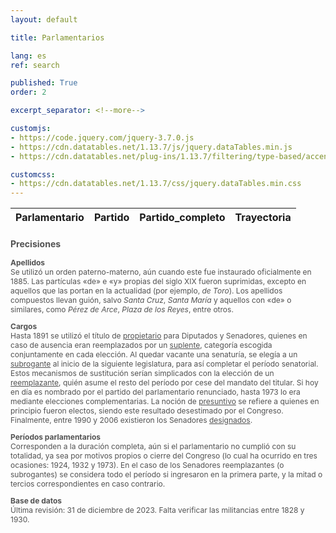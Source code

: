 ```yaml
---
layout: default

title: Parlamentarios

lang: es
ref: search

published: True
order: 2

excerpt_separator: <!--more-->

customjs:
- https://code.jquery.com/jquery-3.7.0.js
- https://cdn.datatables.net/1.13.7/js/jquery.dataTables.min.js
- https://cdn.datatables.net/plug-ins/1.13.7/filtering/type-based/accent-neutralise.js

customcss:
- https://cdn.datatables.net/1.13.7/css/jquery.dataTables.min.css
---
```



<div class="display">
  <table id="example" style="width:100%;">
      <thead>
          <tr>
              <th scope="col">Parlamentario</th>
              <th scope="col">Partido</th>
              <th scope="col">Partido_completo</th>              
              <th scope="col">Trayectoria</th>
          </tr>
      </thead>
  </table>
</div>

<div style="color:#525252; font-size:12px;">
<h3> Precisiones </h3>

<p>
<h4 style="margin:0px"> Apellidos </h4>
Se utilizó un orden paterno-materno, aún cuando este fue instaurado oficialmente en 1885. Las partículas &laquo;de&raquo; e &laquo;y&raquo; propias del siglo XIX fueron suprimidas, excepto en aquellos que las portan en la actualidad (por ejemplo, <i>de Toro</i>). Los apellidos compuestos llevan guión, salvo <i>Santa Cruz</i>, <i>Santa María</i> y aquellos con &laquo;de&raquo; o similares, como <i>Pérez de Arce</i>, <i>Plaza de los Reyes</i>, entre otros. 
</p>

<p>
<h4 style="margin:0px"> Cargos </h4>
Hasta 1891 se utilizó el título de <u>propietario</u> para Diputados y Senadores, quienes en caso de ausencia eran reemplazados por un <u>suplente</u>, categoría escogida conjuntamente en cada elección. Al quedar vacante una senaturía, se elegía a un <u>subrogante</u> al inicio de la siguiente legislatura, para así completar el período senatorial. Estos mecanismos de sustitución serían simplicados con la elección de un <u>reemplazante</u>, quién asume el resto del período por cese del mandato del titular. Si hoy en día es nombrado por el partido del parlamentario renunciado, hasta 1973 lo era mediante elecciones complementarias. La noción de <u>presuntivo</u> se refiere a quienes en principio fueron electos, siendo este resultado desestimado por el Congreso. Finalmente, entre 1990 y 2006 existieron los Senadores <u>designados</u>.
</p>

<p>
<h4 style="margin:0px"> Períodos parlamentarios </h4>
Corresponden a la duración completa, aún si el parlamentario no cumplió con su totalidad, ya sea por motivos propios o cierre del Congreso (lo cual ha ocurrido en tres ocasiones: 1924, 1932 y 1973). En el caso de los Senadores reemplazantes (o subrogantes) se considera todo el período si ingresaron en la primera parte, y la mitad o tercios correspondientes en caso contrario.
</p>

<p>
<h4 style="margin:0px"> Base de datos </h4>
Última revisión: 31 de diciembre de 2023. Falta verificar las militancias entre 1828 y 1930.
</p>
</div>

<!-- fuente: https://live.datatables.net/jorexujo/678/edit -->
<script type="text/javascript" class="init">
/*
arreglar output de ciertas búsquedas: 
demócrata: PD en vez de PDC/UDI/etc

*/
$(document).ready( function () {
var table = $('#example').DataTable({
	language: {
	        url: '//cdn.datatables.net/plug-ins/1.13.7/i18n/es-CL.json',
	},
	ajax: {
	        url: 'https://raw.githubusercontent.com/sebastianriffo/congreso-chile/main/repo_mapas/input/parlamentarias/bcn_database.json',
        	type: 'GET',
        	dataType: 'json',
	        dataSrc:"",
      	},
	processing: true,
	serverSide: false,   

	lengthMenu: [ [5,10, 25, 50, 100, -1], [5, 10, 25, 50, 100, "All"] ],	
	pageLength: 5,
	searching: true,
	paging: true,
	deferRender: true,
	scrollCollapse: true,
	scroller: true,
                    	
      	columns: [
           { data: 'Parlamentario',
		render: function ( data, type, row) {
			if (row.url !== null){
				link = '<a href='+row.url+' target="_blank">'+data+'</a>';
			} 
			else {link = data;}
			return link;
		}
           },                    
           
           { data: 'Partido'},
           
           { data: 'Partido_completo',
           	visible: false,
           	searchable: true,
           },
                      
           { data: 'Trayectoria',
           	render: function ( data, type, row) {
           		data = data.toString().replace(/\),/g, ') <br>');
           		return data;
           	}
           	
           },
           ]
      	});
      	
$('.dataTables_filter input').off().on('keyup', function() {
	var input = this.value.trim()

	/*
	Unión: también entrega UDI, USRACh, UCCP, etc.
	if(input == 'unión'){
		input = 'La Unión'
		$('#example').DataTable().search('\\b' + input + '\\b', true, false).draw();	
	}
	
	Demócrata: además de PD, entrega PDC, UDI, PRSD
	else if(input == 'demócrata'){
		input = 'Partido Demócrata'
		$('#example').DataTable().search('\\b' + input + '\\b', true, false).draw();	        	
        }
        
        Socialista: adems USOPO
        
        radical: ademas DR
        
        Independiente: IND y además, UDI, API, PRI, etc
        
        Nacional: partido nacional, está el monttvarista (y PN-A) y el de los 60
        entrega el MNI también, UNI, RN, falange nacional, PADENA, etc,         
        Balmacedista: PLDe
        Ibañista
                
	else{
		$('#example').DataTable().search('\\b' + input + '\\b', true, true).draw();
	}      
	console.log(input);  
	*/
	
	$('#example').DataTable().search('\\b' + input + '\\b', true, true).draw();
	});    

});      	
</script>

<!--

-->

